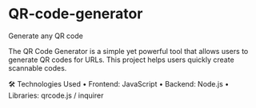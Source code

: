 # QR-code-generator
Generate any QR code 


The QR Code Generator is a simple yet powerful tool that allows users to generate QR codes for URLs. This project helps users quickly create scannable codes.

🛠️ Technologies Used
	•	Frontend: JavaScript
	•	Backend: Node.js
	•	Libraries: qrcode.js / inquirer 
